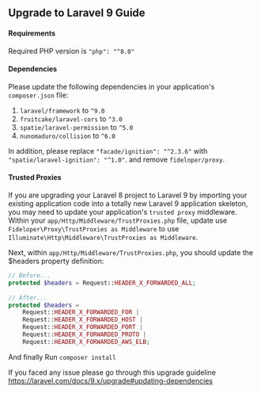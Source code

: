 ## Upgrade to Laravel 9 Guide
#### Requirements
Required PHP version is `"php": "^8.0"`

#### Dependencies
Please update the following dependencies in your application's `composer.json` file:
1. `laravel/framework` to `^9.0`
2. `fruitcake/laravel-cors` to `^3.0`
3. `spatie/laravel-permission` to `^5.0`
4. `nunomaduro/collision` to `^6.0`

In addition,  please replace `"facade/ignition": "^2.3.6"` with `"spatie/laravel-ignition": "^1.0"`. and remove `fideloper/proxy`.

#### Trusted Proxies
If you are upgrading your Laravel 8 project to Laravel 9 by importing your existing application code into a totally new Laravel 9 application skeleton, you may need to update your application's `trusted proxy` middleware.
Within your `app/Http/Middleware/TrustProxies.php` file, update use `Fideloper\Proxy\TrustProxies as Middleware` to use `Illuminate\Http\Middleware\TrustProxies as Middleware`.

Next, within `app/Http/Middleware/TrustProxies.php`, you should update the $headers property definition:

```php
// Before...
protected $headers = Request::HEADER_X_FORWARDED_ALL;
 
// After...
protected $headers =
    Request::HEADER_X_FORWARDED_FOR |
    Request::HEADER_X_FORWARDED_HOST |
    Request::HEADER_X_FORWARDED_PORT |
    Request::HEADER_X_FORWARDED_PROTO |
    Request::HEADER_X_FORWARDED_AWS_ELB;
```

And finally Run `composer install`

If you faced any issue please go through this upgrade guideline https://laravel.com/docs/9.x/upgrade#updating-dependencies
